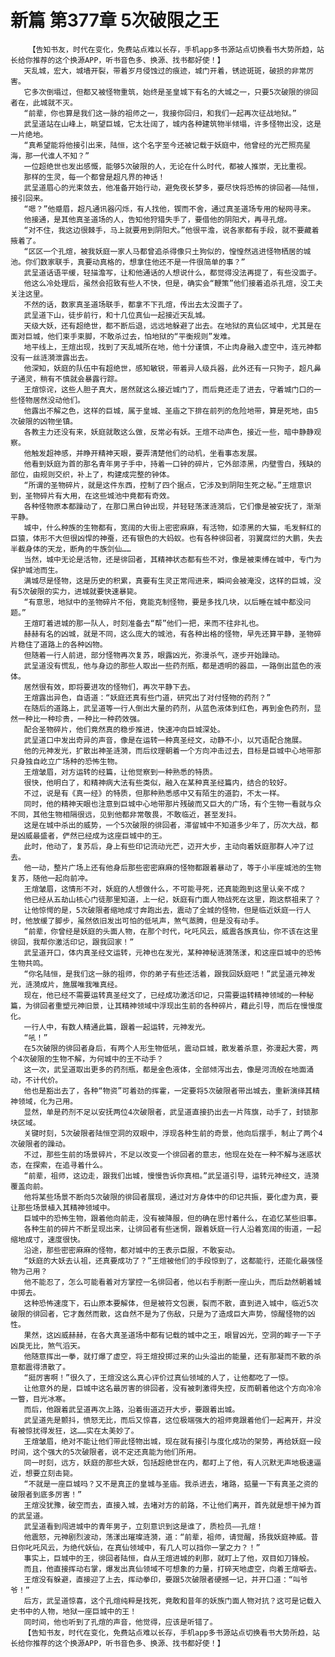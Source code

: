 # 新篇 第377章 5次破限之王
        【告知书友，时代在变化，免费站点难以长存，手机app多书源站点切换看书大势所趋，站长给你推荐的这个换源APP，听书音色多、换源、找书都好使！】
       天乱城，宏大，城墙开裂，带着岁月侵蚀过的痕迹，城门开着，锈迹斑斑，破损的非常厉害。
       它多次倒塌过，但都又被怪物重筑，始终是圣皇城下有名的大城之一，只要5次破限的徘回者在，此城就不灭。
       “前辈，你也算是我们这一脉的祖师之一，我接你回归，和我们一起再次征战地狱。”
       武呈道站在山峰上，眺望巨城，它太壮阔了，城内各种建筑物半倾塌，许多怪物出没，这是一片绝地。
       “真希望能将他接引出来，陆恒，这个名字至今还被记载于妖庭中，他曾经的光芒照亮星海，那一代谁人不知？”
       一位超绝世也发出感慨，能够5次破限的人，无论在什么时代，都被人推崇，无比重视。
       那样的生灵，每一个都曾是超凡界的神话！
       武呈道眉心的光束敛去，他准备开始行动，避免夜长梦多，要尽快将恐怖的徘回者——陆恒，接引回来。
       “嗯？”他蹙眉，超凡通讯器闪烁，有人找他，锲而不舍，通过真圣道场专用的秘网寻来。
       他接通，是其他真圣道场的人，告知他狩猎失手了，要借他的阴阳犬，再寻孔煊。
       “对不住，我这边很棘手，马上就要用到阴阳犬。”他很平澹，说各家都有手段，就不要藏着掖着了。
       “区区一个孔煊，被我妖庭一家人马都曾追杀得像只土狗似的，惶惶然逃进怪物栖居的城池。你们数家联手，真要动真格的，想拿住他还不是一件很简单的事？”
       武呈道话语平缓，轻描澹写，让和他通话的人想说什么，都觉得没法再提了，有些没面子。
       他这么冷处理后，虽然会招致有些人不快，但是，确实会“鞭策”他们接着追杀孔煊，没工夫关注这里。
       不然的话，数家真圣道场联手，都拿不下孔煊，传出去太没面子了。
       武呈道下山，徒步前行，和十几位真仙一起接近天乱城。
       天级大妖，还有超绝世，都不断后退，远远地躲避了出去。在地狱的真仙区域中，尤其是在面对巨城，他们束手束脚，不敢杀过去，怕地狱的“平衡规则”发难。
       地平线上，王煊出现，找到了天乱城所在地，他十分谨慎，不止肉身融入虚空中，连元神都没有一丝涟漪泄露出去。
       他深知，妖庭的队伍中有超绝世，感知敏锐，带着异人级兵器，此外还有一只狗子，超凡鼻子通灵，稍有不慎就会暴露行踪。
       王煊惊诧，这些人胆子真大，居然就这么接近城门了，而后竟还走了进去，守着城门口的一些怪物居然没动他们。
       他露出不解之色，这样的巨城，属于皇城、圣庙之下排在前列的危险地带，算是死地，由5次破限的凶物坐镇。
       各教主力还没有来，妖庭就敢这么做，反常必有妖。王煊不动声色，接近一些，暗中静静观察。
       他触发超神感，并睁开精神天眼，要弄清楚他们的动机，坐看事态发展。
       他看到妖庭为首的那名青年男子手中，持着一口钟的碎片，它外部漆黑，内壁雪白，残缺的部位，由规则交织，补上了，构建成完整的钟体。
       “所谓的圣物碎片，就是这件东西，控制了四个据点，它涉及到阴阳生死之秘。”王煊意识到，圣物碎片有大用，在这些城池中竟都有奇效。
       各种怪物原本都躁动了，在那口黑白钟出现，并轻轻荡漾涟漪后，它们像是被安抚了，渐渐平静。
       城中，什么种族的生物都有，宽阔的大街上密密麻麻，有活物，如漆黑的大猫，毛发鲜红的巨猿，体形不大但很凶悍的神蚕，还有银色的大蚂蚁。也有各种徘回者，羽翼腐烂的大鹏，失去半截身体的天龙，断角的牛族剑仙……
       当然，城中无论是活物，还是徘回者，其精神状态都有些不对，像是被束缚在城中，专门为保护城池而生。
       满城尽是怪物，这是历史的积累，真要有生灵正常闯进来，瞬间会被淹没，这样的巨城，没有5次破限的实力，进城就要快速暴毙。
       “有意思，地狱中的圣物碎片不俗，竟能克制怪物，要是多找几块，以后睡在城中都没问题。”
       王煊盯着进城的那一队人，时刻准备去“帮”他们一把，来而不往非礼也。
       赫赫有名的凶城，就是不同，这么庞大的城池，有各种出格的怪物，早先还算平静，圣物碎片稳住了道路上的各种凶物。
       但随着一行人前进，部分怪物再次复苏，眼露凶光，弥漫杀气，逐步开始躁动。
       武呈道没有慌乱，他与身边的那些人取出一些药剂瓶，都是透明的器皿，一路倒出蓝色的液体。
       居然很有效，即将要进攻的怪物们，再次平静下去。
       王煊露出异色，自语道：“妖庭还真有些门道，研究出了对付怪物的药剂？”
       在随后的道路上，武呈道等一行人倒出大量的药剂，从蓝色液体到红色，再到金色药剂，显然一种比一种珍贵，一种比一种药效强。
       配合圣物碎片，他们竟然真的稳步推进，快速冲向巨城深处。
       武呈道口中发出奇异的声音，像是在运转一种真圣经文，动静不小，以咒语配合施展。
       他的元神发光，扩散出神圣涟漪，而后纹理朝着一个方向冲击过去，目标是巨城中心地带那只身独自屹立广场种的恐怖生物。
       王煊皱眉，对方运转的经篇，让他觉察到一种熟悉的特质。
       很快，他明白了，和精神病大法有些类似，融入在某种真圣经篇内，结合的较好。
       不过，说是有《真一经》的特质，但那种熟悉感中又有陌生的道韵，不太一样。
       同时，他的精神天眼也注意到巨城中心地带那片残破而又巨大的广场，有个生物一看就与众不同，其他生物相隔很远，见到他都非常敬畏，不敢临近，甚至发抖。
       这是在城中杀出的威势，一个5次破限的徘回者，滞留城中不知道多少年了，历次大战，都是凶威最盛者，俨然已经成为这座巨城中的王。
       此时，他动了，复苏后，身上有些印记流动光芒，迈开大步，主动向着妖庭那群人冲了过去。
       他一动，整片广场上还有他身后那些密密麻麻的怪物都跟着暴动了，等于小半座城池的生物复苏，随他一起向前冲。
       王煊皱眉，这情形不对，妖庭的人想做什么，不可能寻死，还真能跑到这里认亲不成？
       他已经从五劫山核心门徒那里知道，上一纪，妖庭有门面人物战死在这里，跑这祭祖来了？
       让他惊愕的是，5次破限者缩地成寸奔跑出去，震动了全城的怪物，但是临近妖庭一行人时，他放缓了脚步，虽然依旧发出可怕的低吼声，煞气蒸腾，但是没有动手。
       “前辈，你曾经是妖庭的头面人物，在那个时代，叱吒风云，威震各族真仙，你不该在这里徘回，我帮你激活印记，跟我回家！”
       武呈道开口，体内真圣经文运转，元神也在发光，某种神秘涟漪荡漾，和这座巨城中的恐怖生物共鸣。
       “你名陆恒，是我们这一脉的祖师，你的弟子有些还活着，跟我回妖庭吧！”武呈道元神发光，涟漪成片，施展唯我唯真经。
       现在，他已经不需要运转真圣经文了，已经成功激活印记，只需要运转精神领域的一种秘篇，为徘回者重塑元神旧景，让其精神领域中浮现出生前的各种碎片，藉此引导，而后在慢慢度化。
       一行人中，有数人精通此篇，跟着一起运转，元神发光。
       “吼！”
       在5次破限的徘回者身后，有两个人形生物低吼，震动巨城，散发着杀意，弥漫起大雾，两个4次破限的生物不解，为何城中的王不动手？
       这一次，武呈道取出更多的药剂瓶，都是金色液体，全部倾泻出去，像是河流般在地面涌动，不计代价。
       他也是豁出去了，各种“物资”可着劲的挥霍，一定要将5次破限者带出城去，重新演绎其精神领域，化为己用。
       显然，单是药剂不足以安抚两位4次破限者，武呈道直接扔出去一片阵旗，动手了，封锁那块区域。
       关键时刻，5次破限者陆恒空洞的双眼中，浮现各种生前的奇景，他向后摆手，制止了两个4次破限者的躁动。
       不过，那些生前的场景碎片，不足以改变一个徘回者的意志，他现在处在一种不解与迷惑状态，在探索，在追寻着什么。
       “前辈，祖师，这边走，跟我们出城，慢慢告诉你真相。”武呈道引导，运转元神经文，涟漪覆盖向前。
       他将某些场景不断向5次破限的徘回者展现，通过对方身体中的印记共振，要化虚为真，要让那些场景植入其精神领域中。
       巨城中的恐怖生物，跟着他向前走，没有被降服，但的确在思忖着什么，在追忆某些旧事。
       各种生前的碎片不断呈现出来，让徘回者有些迷惘，跟着妖庭一行人沿着宽阔的街道，一起缩地成寸，速度很快。
       沿途，那些密密麻麻的怪物，都对城中的王表示臣服，不敢妄动。
       “妖庭的大妖去认祖，还真要成功了？”王煊被他们的手段惊到了，这都能行，还能化最强怪物为己用？
       他不能忍了，怎么可能看着对方掌控一名徘回者，他以右手削断一座山头，而后勐然朝着城中掷去。
       这种恐怖速度下，石山原本要解体，但是被符文包裹，裂而不散，直到进入城中，临近5次破限的徘回者，它才轰然而散，这自然不是为了伤敌，只是为了造成巨大声势，惊醒怪物的凶性。
       果然，这凶威赫赫，在各大真圣道场中都有记载的城中之王，眼冒凶光，空洞的眸子一下子凶戾无比，煞气滔天。
       他随意挥出一拳，就打爆了虚空，将王煊投掷过来的山头溢出的能量，还有那凝而不散的杀意都震得溃散了。
       “挺厉害啊！”很久了，王煊没这么真心评价过真仙领域的人了，让他都吃了一惊。
       让他意外的是，巨城中这名最厉害的徘回者，没有被刺激得失控，反而朝着他这个方向冷冷一瞥，目光冰寒。
       而后，他跟着武呈道再次上路，沿着街道迈开大步，要跟着出城。
       武呈道先是颤抖，愤怒无比，而后又惊喜，这位极端强大的祖师竟跟着他们一起离开，并没有被惊扰得发狂，这……实在太美妙了。
       王煊皱眉，绝对不能让他们带此怪物出城，现在就有接引与度化成功的架势，再给妖庭一段时间，这个强大的5次破限者，说不定还真能为他们所用。
       同一时刻，远方，妖庭的那些大妖，包括超绝世在内，都盯上了他，有人沉默无声地极速逼近，想要立刻击毙。
       “不就是一座巨城吗？又不是真正的皇城与圣庙。我杀进去，堵路，掂量一下有真圣之资的破限者到底多厉害！”
       王煊没犹豫，破空而去，直接入城，去堵对方的前路，不让他们离开，首先就是想干掉为首的武呈道。
       武呈道看到闯进城中的青年男子，立刻意识到这是谁了，质检员——孔煊！
       他震怒，元神剧烈波动，荡漾出璀璨涟漪，道：“前辈，祖师，请觉醒，扬我妖庭神威。昔日你叱吒风云，为绝代妖仙，在真仙领域中，有几人可以挡你一掌之力？！”
       事实上，巨城中的王，徘回者陆恒，自从王煊进城的刹那，就盯上了他，双目如刀锋般。
       而且，他直接挥动右掌，爆发出真仙领域不可想象的力量，打碎天地虚空，向着王煊噼去。
       王煊没有躲避，直接迎了上去，挥动拳印，要跟5次破限者硬撼一记，并开口道：“叫爷爷！”
       后方，武呈道惊喜，这个孔煊纯粹是找死，竟敢和昔年的妖族门面人物对抗？这可是记载入史书中的人物，地狱一座巨城中的王！
       同时间，他也听到了孔煊的声音，他觉得，应该是听错了。
       【告知书友，时代在变化，免费站点难以长存，手机app多书源站点切换看书大势所趋，站长给你推荐的这个换源APP，听书音色多、换源、找书都好使！】
